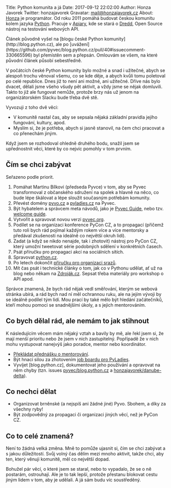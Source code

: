 Title: Python komunita a já
Date: 2017-09-12 22:02:00
Author: Honza Javorek
Twitter: honzajavorek
Gravatar: mail@honzajavorek.cz
About: [Honza](http://honzajavorek.cz) je programátor. Od roku 2011 pomáhá budovat českou komunitu kolem jazyka [Python](http://python.cz/). Pracuje v [Apiary](https://apiary.io/), kde se stará o [Dredd](https://github.com/apiaryio/dredd), Open Source nástroj na testování webových API.


<div class="alert alert-warning" markdown="1">
Článek původně vyšel na [blogu české Python komunity](http://blog.python.cz), ale po [uvážení](https://github.com/pyvec/blog.python.cz/pull/40#issuecomment-330665596) byl přemístěn sem a přepsán. Omlouvám se všem, na které původní článek působí sebestředně.
</div>


V počátcích české Python komunity bylo možné a snad i užitečné, abych se alespoň trochu věnoval všemu, co se kde děje, a abych kvůli tomu poletoval po celé republice. Dnes již to není ani možné, ani užitečné. Dříve nás bylo dvacet, dělali jsme všeho všudy pět aktivit, a vždy jsme se nějak domluvili. Takto to již ale fungovat nemůže, protože brzy nás už jenom na organizátorském Slacku bude třeba dvě stě.

Vyvozuji z toho dvě věci:

- V komunitě nastal čas, aby se sepsala nějaká základní pravidla jejího fungování, kultury, apod.
- Myslím si, že je potřeba, abych si jasně stanovil, na čem chci pracovat a co přenechám jiným.

Když jsem se rozhodoval ohledně druhého bodu, snažil jsem se upřednostnit věci, které by co nejvíc pomohly v tom prvním.

## Čím se chci zabývat

Seřazeno podle priorit.

1. Pomáhat Martinu Bílkovi (předseda Pyvce) v tom, aby se Pyvec transformoval z občanského sdružení na spolek a hlavně na něco, co bude lépe škálovat a lépe sloužit současným potřebám komunity.
2. Převést domény [pyvo.cz](https://github.com/pyvec/zapojse/issues/3) a [pyladies.cz](https://github.com/pyvec/zapojse/issues/10) na Pyvec.
3. Být hybatelem a správcem meta návodů, jako je [Pyvec Guide](https://pyvec-guide.readthedocs.io/), nebo tzv. [welcome guide](https://github.com/pyvec/zapojse/issues/59).
4. Vytvořit a spravovat novou verzi [pyvec.org].
5. Podílet se na organizaci konference PyCon CZ, a to propagací (přičemž tuto roli bych rád pojímal každým rokem více a více mentorsky a předával zkušenosti na ideálně co největší okruh lidí).
6. Zadat (a když se nikdo nenajde, tak i zhotovit) nástroj pro PyCon CZ, který umožní tweetovat série podobných sdělení v konkrétních časech.
7. Psát příručku pro propagaci akcí na sociálních sítích.
8. Spravovat [python.cz].
9. Po letech dokončit [příručku pro organizaci srazů](https://github.com/pyvec/zapojse/issues/5).
10. Mít čas psát i technické články o tom, jak co v Pythonu udělat, ať už na blog nebo někam na [Zdroják.cz](https://www.zdrojak.cz/). Sepsat třeba materiály pro workshop o API apod.

Správce znamená, že bych rád nějak vedl směřování, kterým se webová stránka ubírá, a rád bych nad ní měl ochrannou ruku, ale na jejím vývoji by se ideálně podílel tým lidí. Mou prací by také mělo být hledání začátečníků, kteří mohou pomoci se snadnějšími úkoly, a s jejich mentorováním.

## Co bych dělal rád, ale nemám to jak stihnout

K následujícím věcem mám nějaký vztah a bavily by mě, ale řekl jsem si, že mají menší prioritu nebo že jsem v nich zastupitelný. Popřípadě že v nich mohu vystupovat nanejvýš jako poradce, mentor nebo koordinátor.

- [Překládat přednášku o mentorování](https://github.com/pyvec/zapojse/issues/63).
- Být hnací silou za zhotovením [job boardu pro PyLadies](https://github.com/pyvec/zapojse/issues/35).
- Vyvíjet [blog.python.cz], dokumentovat jeho používání a opravovat na něm chyby (tzn. issues [pyvec/blog.python.cz](https://github.com/pyvec/blog.python.cz/issues) a [honzajavorek/danube-delta](https://github.com/honzajavorek/danube-delta/issues)).

## Co nechci dělat

- Organizovat brněnské (a nejspíš ani žádné jiné) Pyvo. Sbohem, a díky za všechny ryby!
- Být zodpovědný za propagaci či organizaci jiných věcí, než je PyCon CZ.

## Co to celé znamená?

Není to žádná velká změna. Mně to pomůže ujasnit si, čím se chci zabývat a s jakou důležitostí. Svůj volný čas dělím mezi mnoho aktivit, takže chci, aby ten, který věnuji komunitě, měl co největší dopad.

Bohužel pár věcí, o které jsem se staral, nebo to vypadalo, že se o ně postarám, ostrouhají. Ale je to tak lepší, protože přestanu blokovat cestu jiným lidem v tom, aby je udělali. A já sám budu víc soustředěný.


[python.cz]: https://python.cz/
[pyvec.org]: http://pyvec.org/
